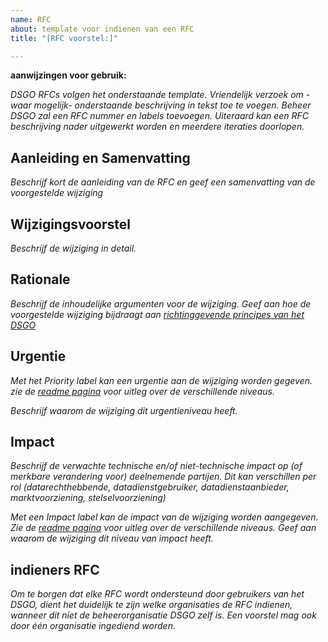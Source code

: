 ```yaml
---
name: RFC
about: template voor indienen van een RFC
title: "[RFC voorstel:]"

---
```


**aanwijzingen voor gebruik:**

*DSGO RFCs volgen het onderstaande template. Vriendelijk verzoek om -waar mogelijk- onderstaande beschrijving in tekst toe te voegen. Beheer DSGO zal een RFC nummer en labels toevoegen. Uiteraard kan een RFC beschrijving nader uitgewerkt worden en meerdere iteraties doorlopen.*

## Aanleiding en Samenvatting

*Beschrijf kort de aanleiding van de RFC en geef een samenvatting van de voorgestelde wijziging*

## Wijzigingsvoorstel

*Beschrijf de wijziging in detail.*

## Rationale

*Beschrijf de inhoudelijke argumenten voor de wijziging. Geef aan hoe de voorgestelde wijziging bijdraagt aan [richtinggevende principes van het DSGO](https://afsprakenstelseldsgo.atlassian.net/wiki/spaces/DSGO/pages/316968271/Richtinggevende+principes)* 

## Urgentie

*Met het Priority label kan een urgentie aan de wijziging worden gegeven. zie de [readme pagina](https://github.com/nl-digigo/DSGO/blob/main/README.md) voor uitleg over de verschillende niveaus.*

*Beschrijf waarom de wijziging dit urgentieniveau heeft.*

## Impact

*Beschrijf de verwachte technische en/of niet-technische impact op (of merkbare verandering voor) deelnemende partijen. Dit kan verschillen per rol (datarechthebbende, datadienstgebruiker, datadienstaanbieder, marktvoorziening, stelselvoorziening)* 

*Met een Impact label kan de impact van de wijziging worden aangegeven.
Zie de [readme pagina](https://github.com/nl-digigo/DSGO/blob/main/README.md) voor uitleg over de verschillende niveaus. Geef aan waarom de wijziging dit niveau van impact heeft.*



## indieners RFC

*Om te borgen dat elke RFC wordt ondersteund door gebruikers van het DSGO, dient het duidelijk te zijn welke organisaties de RFC indienen, wanneer dit niet de beheerorganisatie DSGO zelf is. Een voorstel mag ook door één organisatie ingediend worden.*
